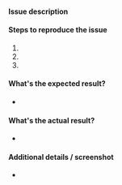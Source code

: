 #### Issue description



#### Steps to reproduce the issue

1.  
2. 
3. 


#### What's the expected result?

-


#### What's the actual result?

-


#### Additional details / screenshot

-
